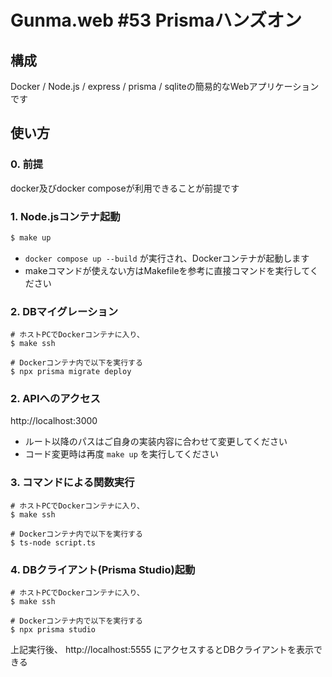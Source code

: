 # Gunma.web #53 Prismaハンズオン

## 構成

Docker / Node.js / express / prisma / sqliteの簡易的なWebアプリケーションです

## 使い方

### 0. 前提

docker及びdocker composeが利用できることが前提です

### 1. Node.jsコンテナ起動

```bash
$ make up
```

- `docker compose up --build` が実行され、Dockerコンテナが起動します
- makeコマンドが使えない方はMakefileを参考に直接コマンドを実行してください

### 2. DBマイグレーション

```
# ホストPCでDockerコンテナに入り、
$ make ssh

# Dockerコンテナ内で以下を実行する
$ npx prisma migrate deploy
```

### 2. APIへのアクセス

http://localhost:3000

- ルート以降のパスはご自身の実装内容に合わせて変更してください
- コード変更時は再度 `make up` を実行してください

### 3. コマンドによる関数実行

```
# ホストPCでDockerコンテナに入り、
$ make ssh

# Dockerコンテナ内で以下を実行する
$ ts-node script.ts
```

### 4. DBクライアント(Prisma Studio)起動

```
# ホストPCでDockerコンテナに入り、
$ make ssh

# Dockerコンテナ内で以下を実行する
$ npx prisma studio
```

上記実行後、 http://localhost:5555 にアクセスするとDBクライアントを表示できる